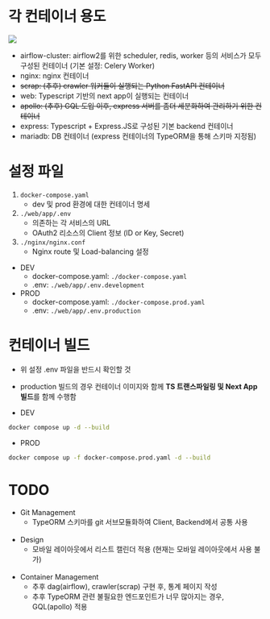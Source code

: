 # 각 컨테이너 용도
<div><img src="https://i.imgur.com/hO6yUGA.jpg"></div>

- airflow-cluster: airflow2를 위한 scheduler, redis, worker 등의 서비스가 모두 구성된 컨테이너 (기본 설정: Celery Worker)
- nginx: nginx 컨테이너
- ~~scrap: (추후) crawler 워커들이 실행되는 Python FastAPI 컨테이너~~
- web: Typescript 기반의 next app이 실행되는 컨테이너
- ~~apollo: (추후) GQL 도입 이후, express 서버를 좀더 세분화하여 관리하기 위한 컨테이너~~
- express: Typescript + Express.JS로 구성된 기본 backend 컨테이너
- mariadb: DB 컨테이너 (express 컨테이너의 TypeORM을 통해 스키마 지정됨)

# 설정 파일
1. `docker-compose.yaml`
    - dev 및 prod 환경에 대한 컨테이너 명세
2. `./web/app/.env`
    - 의존하는 각 서비스의 URL
    - OAuth2 리소스의 Client 정보 (ID or Key, Secret)
3. `./nginx/nginx.conf`
    - Nginx route 및 Load-balancing 설정

- DEV
    - docker-compose.yaml: `./docker-compose.yaml`
    - .env: `./web/app/.env.development`
- PROD
    - docker-compose.yaml: `./docker-compose.prod.yaml`
    - .env: `./web/app/.env.production`

# 컨테이너 빌드
- 위 설정 .env 파일을 반드시 확인할 것
- production 빌드의 경우 컨테이너 이미지와 함께 **TS 트랜스파일링 및 Next App 빌드**를 함께 수행함

- DEV

``` bash
docker compose up -d --build
```

- PROD

``` bash
docker compose up -f docker-compose.prod.yaml -d --build
```

# TODO
- Git Management
    - TypeORM 스키마를 git 서브모듈화하여 Client, Backend에서 공통 사용
    <br><br>
- Design
    - 모바일 레이아웃에서 리스트 캘린더 적용 (현재는 모바일 레이아웃에서 사용 불가)
    <br><br>
- Container Management
    - 추후 dag(airflow), crawler(scrap) 구현 후, 통계 페이지 작성
    - 추후 TypeORM 관련 불필요한 엔드포인트가 너무 많아지는 경우, GQL(apollo) 적용
